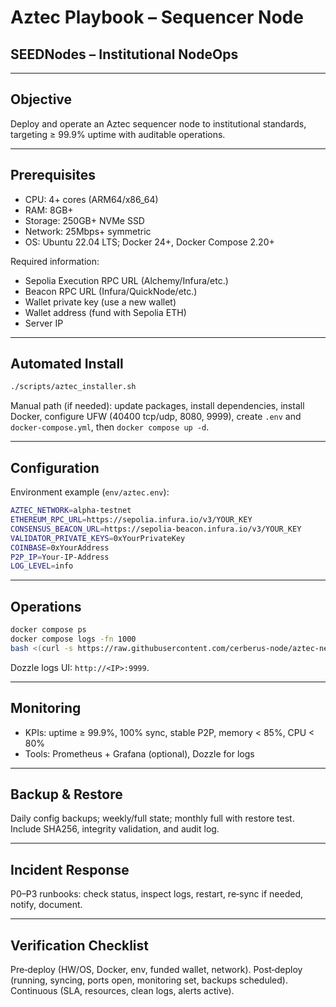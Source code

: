 # Aztec Playbook – Sequencer Node
## SEEDNodes – Institutional NodeOps

---

## Objective
Deploy and operate an Aztec sequencer node to institutional standards, targeting ≥ 99.9% uptime with auditable operations.

---

## Prerequisites
- CPU: 4+ cores (ARM64/x86_64)
- RAM: 8GB+
- Storage: 250GB+ NVMe SSD
- Network: 25Mbps+ symmetric
- OS: Ubuntu 22.04 LTS; Docker 24+, Docker Compose 2.20+

Required information:
- Sepolia Execution RPC URL (Alchemy/Infura/etc.)
- Beacon RPC URL (Infura/QuickNode/etc.)
- Wallet private key (use a new wallet)
- Wallet address (fund with Sepolia ETH)
- Server IP

---

## Automated Install
```bash
./scripts/aztec_installer.sh
```

Manual path (if needed): update packages, install dependencies, install Docker, configure UFW (40400 tcp/udp, 8080, 9999), create `.env` and `docker-compose.yml`, then `docker compose up -d`.

---

## Configuration
Environment example (`env/aztec.env`):
```bash
AZTEC_NETWORK=alpha-testnet
ETHEREUM_RPC_URL=https://sepolia.infura.io/v3/YOUR_KEY
CONSENSUS_BEACON_URL=https://sepolia-beacon.infura.io/v3/YOUR_KEY
VALIDATOR_PRIVATE_KEYS=0xYourPrivateKey
COINBASE=0xYourAddress
P2P_IP=Your-IP-Address
LOG_LEVEL=info
```

---

## Operations
```bash
docker compose ps
docker compose logs -fn 1000
bash <(curl -s https://raw.githubusercontent.com/cerberus-node/aztec-network/refs/heads/main/sync-check.sh)
```
Dozzle logs UI: `http://<IP>:9999`.

---

## Monitoring
- KPIs: uptime ≥ 99.9%, 100% sync, stable P2P, memory < 85%, CPU < 80%
- Tools: Prometheus + Grafana (optional), Dozzle for logs

---

## Backup & Restore
Daily config backups; weekly/full state; monthly full with restore test. Include SHA256, integrity validation, and audit log.

---

## Incident Response
P0–P3 runbooks: check status, inspect logs, restart, re‑sync if needed, notify, document.

---

## Verification Checklist
Pre‑deploy (HW/OS, Docker, env, funded wallet, network). Post‑deploy (running, syncing, ports open, monitoring set, backups scheduled). Continuous (SLA, resources, clean logs, alerts active).
